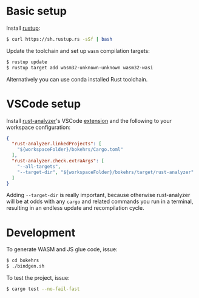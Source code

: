 # Basic setup

Install [rustup](https://rustup.rs/):

```bash
$ curl https://sh.rustup.rs -sSf | bash
```

Update the toolchain and set up `wasm` compilation targets:

```bash
$ rustup update
$ rustup target add wasm32-unknown-unknown wasm32-wasi
```

Alternatively you can use conda installed Rust toolchain.

# VSCode setup

Install [rust-analyzer](https://rust-analyzer.github.io/)'s VSCode
[extension](https://marketplace.visualstudio.com/items?itemName=rust-lang.rust-analyzer)
and the following to your workspace configuration:

```json
{
  "rust-analyzer.linkedProjects": [
    "${workspaceFolder}/bokehrs/Cargo.toml"
  ],
  "rust-analyzer.check.extraArgs": [
    "--all-targets",
    "--target-dir", "${workspaceFolder}/bokehrs/target/rust-analyzer"
  ]
}
```

Adding `--target-dir` is really important, because otherwise rust-analyzer
will be at odds with any `cargo` and related commands you run in a terminal,
resulting in an endless update and recompilation cycle.

# Development

To generate WASM and JS glue code, issue:
```bash
$ cd bokehrs
$ ./bindgen.sh
```

To test the project, issue:
```bash
$ cargo test --no-fail-fast
```
